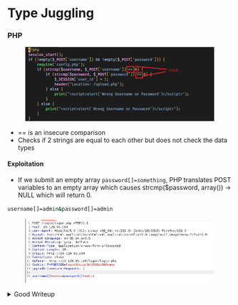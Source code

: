 # Type Juggling

### PHP

<figure><img src="../.gitbook/assets/image (9) (1) (1).png" alt=""><figcaption></figcaption></figure>

* \== is an insecure comparison
* Checks if 2 strings are equal to each other but does not check the data types

#### Exploitation

* If we submit an empty array `password[]=something`, PHP translates POST variables to an empty array which causes strcmp($password, array()) -> NULL which will return 0.

```bash
username[]=admin&password[]=admin
```

<figure><img src="../.gitbook/assets/image (32).png" alt=""><figcaption></figcaption></figure>

<details>

<summary>Good Writeup</summary>

[https://0xdf.gitlab.io/2020/04/22/htb-nineveh.html](https://0xdf.gitlab.io/2020/04/22/htb-nineveh.html)

</details>
